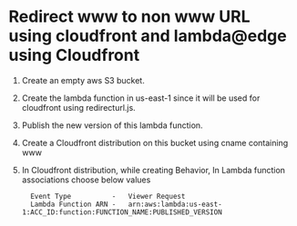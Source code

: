 # Redirect www to non www URL using cloudfront and lambda@edge using Cloudfront

1. Create an empty aws S3 bucket.
1. Create the lambda function in us-east-1 since it will be used for cloudfront using redirecturl.js.
1. Publish the new version of this lambda function.
1. Create a Cloudfront distribution on this bucket using cname containing www
1. In Cloudfront distribution, while creating Behavior, In Lambda function associations choose below values

         Event Type          -   Viewer Request
         Lambda Function ARN -   arn:aws:lambda:us-east-1:ACC_ID:function:FUNCTION_NAME:PUBLISHED_VERSION 
      
